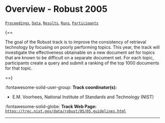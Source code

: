 # Overview - Robust 2005

[`Proceedings`](./proceedings.md), [`Data`](./data.md), [`Results`](./results.md), [`Runs`](./runs.md), [`Participants`](./participants.md)

{==

The goal of the Robust track is to improve the consistency of retrieval technology by focusing on poorly performing topics. This year, the track will investigate the effectiveness obtainable on a new document set for topics that are known to be difficult on a separate document set. For each topic, participants create a query and submit a ranking of the top 1000 documents for that topic.

==}

:fontawesome-solid-user-group: **Track coordinator(s):**

- E.M. Voorhees, National Institute of Standards and Technology (NIST) 

:fontawesome-solid-globe: **Track Web Page:** [`https://trec.nist.gov/data/robust/05/05.guidelines.html`](https://trec.nist.gov/data/robust/05/05.guidelines.html) 

---

